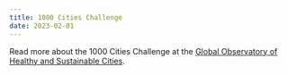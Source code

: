 ```yaml
---
title: 1000 Cities Challenge
date: 2023-02-01
---
```

Read more about the 1000 Cities Challenge at the [Global Observatory of Healthy and Sustainable Cities](https://www.healthysustainablecities.org/1000cities).